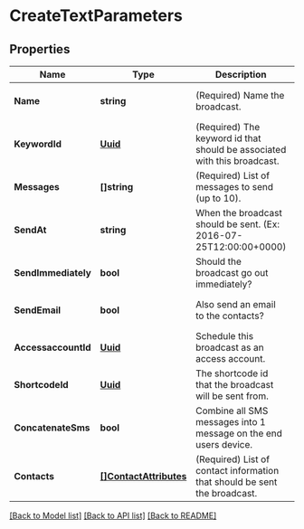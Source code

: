 # CreateTextParameters

## Properties
Name | Type | Description | Notes
------------ | ------------- | ------------- | -------------
**Name** | **string** | (Required)  Name the broadcast. | [optional] [default to null]
**KeywordId** | [**Uuid**](UUID.md) | (Required)  The keyword id that should be associated with this broadcast. | [optional] [default to null]
**Messages** | **[]string** | (Required)  List of messages to send (up to 10). | [optional] [default to null]
**SendAt** | **string** | When the broadcast should be sent. (Ex: 2016-07-25T12:00:00+0000) | [optional] [default to null]
**SendImmediately** | **bool** | Should the broadcast go out immediately? | [optional] [default to null]
**SendEmail** | **bool** | Also send an email to the contacts? | [optional] [default to null]
**AccessaccountId** | [**Uuid**](UUID.md) | Schedule this broadcast as an access account. | [optional] [default to null]
**ShortcodeId** | [**Uuid**](UUID.md) | The shortcode id that the broadcast will be sent from. | [optional] [default to null]
**ConcatenateSms** | **bool** | Combine all SMS messages into 1 message on the end users device. | [optional] [default to null]
**Contacts** | [**[]ContactAttributes**](ContactAttributes.md) | (Required)  List of contact information that should be sent the broadcast. | [optional] [default to null]

[[Back to Model list]](../README.md#documentation-for-models) [[Back to API list]](../README.md#documentation-for-api-endpoints) [[Back to README]](../README.md)


